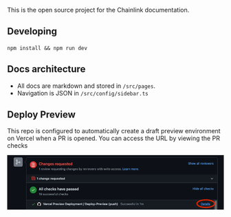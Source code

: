 
This is the open source project for the Chainlink documentation.

## Developing

```
npm install && npm run dev
```

## Docs architecture

- All docs are markdown and stored in `/src/pages`.
- Navigation is JSON in `/src/config/sidebar.ts`

## Deploy Preview

This repo is configured to automatically create a draft preview environment
on Vercel when a PR is opened. You can access the URL by viewing the PR checks

![PR Checks](./.github/docs/pr-checks-deploy-url.png)